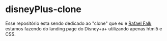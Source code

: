 # disneyPlus-clone

Esse repositório esta sendo dedicado ao "clone" que eu e <a href = "https://github.com/falkrafa"> Rafael Falk </a> estamos fazendo do landing page do Disney+a+ utilizando apenas html5 e CSS. 
